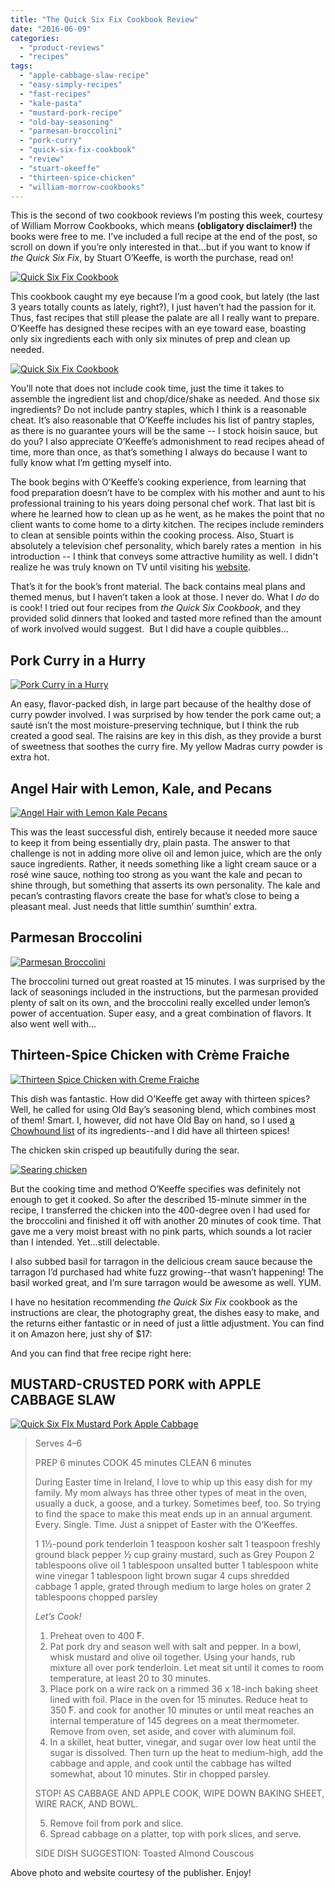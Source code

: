 ```yaml
---
title: "The Quick Six Fix Cookbook Review"
date: "2016-06-09"
categories: 
  - "product-reviews"
  - "recipes"
tags: 
  - "apple-cabbage-slaw-recipe"
  - "easy-simply-recipes"
  - "fast-recipes"
  - "kale-pasta"
  - "mustard-pork-recipe"
  - "old-bay-seasoning"
  - "parmesan-broccolini"
  - "pork-curry"
  - "quick-six-fix-cookbook"
  - "review"
  - "stuart-okeeffe"
  - "thirteen-spice-chicken"
  - "william-morrow-cookbooks"
---
```


This is the second of two cookbook reviews I’m posting this week, courtesy of William Morrow Cookbooks, which means **(obligatory disclaimer!)** the books were free to me. I’ve included a full recipe at the end of the post, so scroll on down if you’re only interested in that…but if you want to know if _the Quick Six Fix_, by Stuart O’Keeffe, is worth the purchase, read on!

[![Quick Six Fix Cookbook](http://s3.amazonaws.com/thegourmez-wpmedia/2016/06/Quick6Cookbook-02-389x500.jpg)](http://s3.amazonaws.com/thegourmez-wpmedia/2016/06/Quick6Cookbook-02.jpg)

This cookbook caught my eye because I’m a good cook, but lately (the last 3 years totally counts as lately, right?), I just haven’t had the passion for it. Thus, fast recipes that still please the palate are all I really want to prepare. O’Keeffe has designed these recipes with an eye toward ease, boasting only six ingredients each with only six minutes of prep and clean up needed.

[![Quick Six Fix Cookbook](http://s3.amazonaws.com/thegourmez-wpmedia/2016/06/Quick6Cookbook-03-500x334.jpg)](http://s3.amazonaws.com/thegourmez-wpmedia/2016/06/Quick6Cookbook-03.jpg)

You’ll note that does not include cook time, just the time it takes to assemble the ingredient list and chop/dice/shake as needed. And those six ingredients? Do not include pantry staples, which I think is a reasonable cheat. It’s also reasonable that O’Keeffe includes his list of pantry staples, as there is no guarantee yours will be the same -- I stock hoisin sauce, but do you? I also appreciate O’Keeffe’s admonishment to read recipes ahead of time, more than once, as that’s something I always do because I want to fully know what I’m getting myself into.

The book begins with O’Keeffe’s cooking experience, from learning that food preparation doesn’t have to be complex with his mother and aunt to his professional training to his years doing personal chef work. That last bit is where he learned how to clean up as he went, as he makes the point that no client wants to come home to a dirty kitchen. The recipes include reminders to clean at sensible points within the cooking process. Also, Stuart is absolutely a television chef personality, which barely rates a mention  in his introduction -- I think that conveys some attractive humility as well. I didn't realize he was truly known on TV until visiting his [website](http://chefstuart.com/).

That’s it for the book’s front material. The back contains meal plans and themed menus, but I haven’t taken a look at those. I never do. What I _do_ do is cook! I tried out four recipes from _the Quick Six Cookbook_, and they provided solid dinners that looked and tasted more refined than the amount of work involved would suggest.  But I did have a couple quibbles…

## Pork Curry in a Hurry

[![Pork Curry in a Hurry](http://s3.amazonaws.com/thegourmez-wpmedia/2016/06/Quick-6-07-360x500.jpg)](http://s3.amazonaws.com/thegourmez-wpmedia/2016/06/Quick-6-07.jpg)

An easy, flavor-packed dish, in large part because of the healthy dose of curry powder involved. I was surprised by how tender the pork came out; a sauté isn’t the most moisture-preserving technique, but I think the rub created a good seal. The raisins are key in this dish, as they provide a burst of sweetness that soothes the curry fire. My yellow Madras curry powder is extra hot.

## Angel Hair with Lemon, Kale, and Pecans

[![Angel Hair with Lemon Kale Pecans](http://s3.amazonaws.com/thegourmez-wpmedia/2016/06/Quick-6-09-459x500.jpg)](http://s3.amazonaws.com/thegourmez-wpmedia/2016/06/Quick-6-09.jpg)

This was the least successful dish, entirely because it needed more sauce to keep it from being essentially dry, plain pasta. The answer to that challenge is not in adding more olive oil and lemon juice, which are the only sauce ingredients. Rather, it needs something like a light cream sauce or a rosé wine sauce, nothing too strong as you want the kale and pecan to shine through, but something that asserts its own personality. The kale and pecan’s contrasting flavors create the base for what’s close to being a pleasant meal. Just needs that little sumthin’ sumthin’ extra.

## Parmesan Broccolini

[![Parmesan Broccolini](http://s3.amazonaws.com/thegourmez-wpmedia/2016/06/Quick-6-11-500x334.jpg)](http://s3.amazonaws.com/thegourmez-wpmedia/2016/06/Quick-6-11.jpg)

The broccolini turned out great roasted at 15 minutes. I was surprised by the lack of seasonings included in the instructions, but the parmesan provided plenty of salt on its own, and the broccolini really excelled under lemon’s power of accentuation. Super easy, and a great combination of flavors. It also went well with…

## Thirteen-Spice Chicken with Crème Fraiche

[![Thirteen Spice Chicken with Creme Fraiche](http://s3.amazonaws.com/thegourmez-wpmedia/2016/06/Quick-6-13-500x337.jpg)](http://s3.amazonaws.com/thegourmez-wpmedia/2016/06/Quick-6-13.jpg)

This dish was fantastic. How did O’Keeffe get away with thirteen spices? Well, he called for using Old Bay’s seasoning blend, which combines most of them! Smart. I, however, did not have Old Bay on hand, so I used [a Chowhound list](http://www.chowhound.com/recipes/old-bay-seasoning-10591) of its ingredients--and I did have all thirteen spices!

The chicken skin crisped up beautifully during the sear.

[![Searing chicken](http://s3.amazonaws.com/thegourmez-wpmedia/2016/06/Quick-6-10-500x334.jpg)](http://s3.amazonaws.com/thegourmez-wpmedia/2016/06/Quick-6-10.jpg)

But the cooking time and method O’Keeffe specifies was definitely not enough to get it cooked. So after the described 15-minute simmer in the recipe, I transferred the chicken into the 400-degree oven I had used for the broccolini and finished it off with another 20 minutes of cook time. That gave me a very moist breast with no pink parts, which sounds a lot racier than I intended. Yet…still delectable.

I also subbed basil for tarragon in the delicious cream sauce because the tarragon I’d purchased had white fuzz growing--that wasn’t happening! The basil worked great, and I’m sure tarragon would be awesome as well. YUM.

I have no hesitation recommending _the Quick Six Fix_ cookbook as the instructions are clear, the photography great, the dishes easy to make, and the returns either fantastic or in need of just a little adjustment. You can find it on Amazon here, just shy of $17:

And you can find that free recipe right here:

## MUSTARD-CRUSTED PORK with APPLE CABBAGE SLAW

[![Quick Six FIx Mustard Pork Apple Cabbage](http://s3.amazonaws.com/thegourmez-wpmedia/2016/06/044_mustardcrustedpork-357x500.jpg)](http://s3.amazonaws.com/thegourmez-wpmedia/2016/06/044_mustardcrustedpork.jpg)

> Serves 4–6
> 
> PREP 6 minutes COOK 45 minutes CLEAN 6 minutes
> 
> During Easter time in Ireland, I love to whip up this easy dish for my family. My mom always has three other types of meat in the oven, usually a duck, a goose, and a turkey. Sometimes beef, too. So trying to find the space to make this meat ends up in an annual argument. Every. Single. Time. Just a snippet of Easter with the O’Keeffes.
> 
> 1 1½-pound pork tenderloin 1 teaspoon kosher salt 1 teaspoon freshly ground black pepper ½ cup grainy mustard, such as Grey Poupon 2 tablespoons olive oil 1 tablespoon unsalted butter 1 tablespoon white wine vinegar 1 tablespoon light brown sugar 4 cups shredded cabbage 1 apple, grated through medium to large holes on grater 2 tablespoons chopped parsley
> 
> _Let’s Cook!_
> 
> 1. Preheat oven to 400 ̊F.
> 2. Pat pork dry and season well with salt and pepper. In a bowl, whisk mustard and olive oil together. Using your hands, rub mixture all over pork tenderloin. Let meat sit until it comes to room temperature, at least 20 to 30 minutes.
> 3. Place pork on a wire rack on a rimmed 36 x 18-inch baking sheet lined with foil. Place in the oven for 15 minutes. Reduce heat to 350 ̊F. and cook for another 10 minutes or until meat reaches an internal temperature of 145 degrees on a meat thermometer. Remove from oven, set aside, and cover with aluminum foil.
> 4. In a skillet, heat butter, vinegar, and sugar over low heat until the sugar is dissolved. Then turn up the heat to medium-high, add the cabbage and apple, and cook until the cabbage has wilted somewhat, about 10 minutes. Stir in chopped parsley.
> 
> STOP! AS CABBAGE AND APPLE COOK, WIPE DOWN BAKING SHEET, WIRE RACK, AND BOWL.
> 
> 5. Remove foil from pork and slice.
> 6. Spread cabbage on a platter, top with pork slices, and serve.
> 
> SIDE DISH SUGGESTION: Toasted Almond Couscous

Above photo and website courtesy of the publisher. Enjoy!
